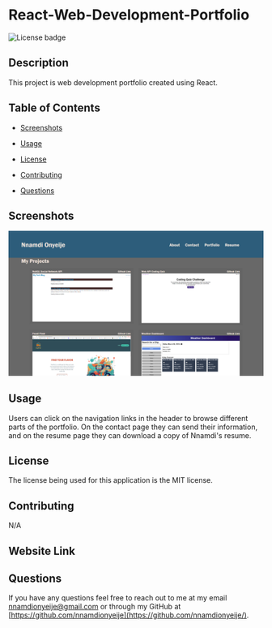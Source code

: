 # React-Web-Development-Portfolio

![License badge](https://img.shields.io/badge/license-MIT-red.svg)

## Description

This project is web development portfolio created using React.

## Table of Contents

- [Screenshots](#screenshots)

- [Usage](#usage)

- [License](#license)

- [Contributing](#contributing)

- [Questions](#questions)

## Screenshots

![A screenshot of the application being run in VS Code](./assets/images/application-screenshot.png)

## Usage

Users can click on the navigation links in the header to browse different parts of the portfolio. On the contact page they can send their information, and on the resume page they can download a copy of Nnamdi's resume.

## License

The license being used for this application is the MIT license.

## Contributing

N/A

## Website Link

## Questions

If you have any questions feel free to reach out to me at my email nnamdionyeije@gmail.com or through my GitHub at [https://github.com/nnamdionyeije](https://github.com/nnamdionyeije/).
